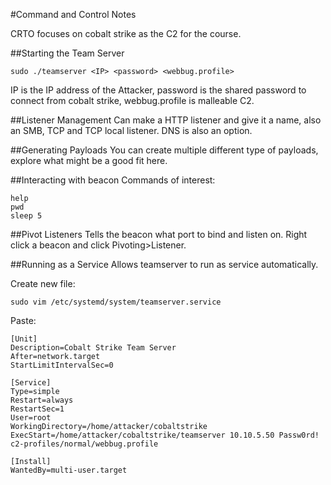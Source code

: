 #Command and Control Notes

CRTO focuses on cobalt strike as the C2 for the course. 

##Starting the Team Server
```
sudo ./teamserver <IP> <password> <webbug.profile>
```
IP is the IP address of the Attacker, password is the shared password to connect from cobalt strike, webbug.profile is malleable C2.

##Listener Management
Can make a HTTP listener and give it a name, also an SMB, TCP and TCP local listener. DNS is also an option.

##Generating Payloads
You can create multiple different type of payloads, explore what might be a good fit here.

##Interacting with beacon
Commands of interest:
```
help
pwd
sleep 5
```

##Pivot Listeners
Tells the beacon what port to bind and listen on. Right click a beacon and click Pivoting>Listener.

##Running as a Service
Allows teamserver to run as service automatically.

Create new file:
```
sudo vim /etc/systemd/system/teamserver.service
```
Paste:
```
[Unit]
Description=Cobalt Strike Team Server
After=network.target
StartLimitIntervalSec=0

[Service]
Type=simple
Restart=always
RestartSec=1
User=root
WorkingDirectory=/home/attacker/cobaltstrike
ExecStart=/home/attacker/cobaltstrike/teamserver 10.10.5.50 Passw0rd! c2-profiles/normal/webbug.profile

[Install]
WantedBy=multi-user.target
```
